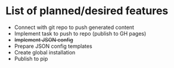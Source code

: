 # List of planned/desired features

* Connect with git repo to push generated content
* Implement task to push to repo (publish to GH pages)
* ~~Implement JSON config~~
* Prepare JSON config templates
* Create global installation
* Publish to pip
